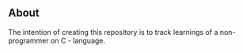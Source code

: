 ## About 

The intention of creating this repository is to track learnings of a non-programmer on C - language. 
